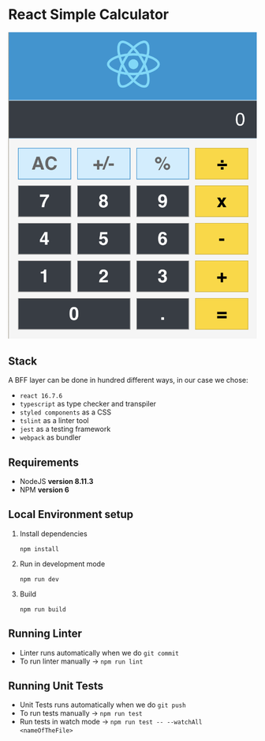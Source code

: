 # React Simple Calculator
![react-calculator](/assets/react-calculator.png)

## Stack
A BFF layer can be done in hundred different ways, in our case we chose:
- `react 16.7.6`
- `typescript` as type checker and transpiler
- `styled components` as a CSS
- `tslint` as a linter tool
- `jest` as a testing framework
- `webpack` as bundler


## Requirements
- NodeJS **version 8.11.3**
- NPM **version 6**


## Local Environment setup

1. Install dependencies
    ```
    npm install
    ```

2. Run in development mode
    ```
    npm run dev
    ```

3. Build
    ```
    npm run build
    ```

## Running Linter
- Linter runs automatically when we do `git commit`
- To run linter manually -> `npm run lint`


## Running Unit Tests
- Unit Tests runs automatically when we do `git push`
- To run tests manually -> `npm run test` 
- Run tests in watch mode -> `npm run test -- --watchAll <nameOfTheFile>`
